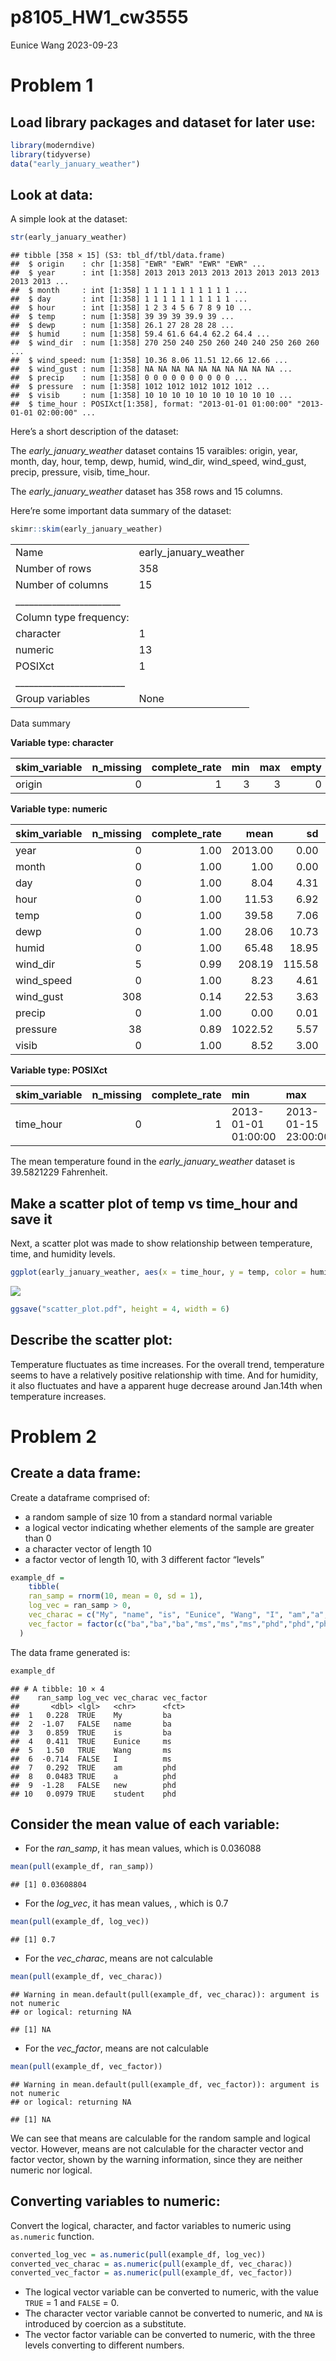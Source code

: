 p8105_HW1_cw3555
================
Eunice Wang
2023-09-23

# Problem 1

## Load library packages and dataset for later use:

``` r
library(moderndive)
library(tidyverse)
data("early_january_weather")
```

## Look at data:

A simple look at the dataset:

``` r
str(early_january_weather)
```

    ## tibble [358 × 15] (S3: tbl_df/tbl/data.frame)
    ##  $ origin    : chr [1:358] "EWR" "EWR" "EWR" "EWR" ...
    ##  $ year      : int [1:358] 2013 2013 2013 2013 2013 2013 2013 2013 2013 2013 ...
    ##  $ month     : int [1:358] 1 1 1 1 1 1 1 1 1 1 ...
    ##  $ day       : int [1:358] 1 1 1 1 1 1 1 1 1 1 ...
    ##  $ hour      : int [1:358] 1 2 3 4 5 6 7 8 9 10 ...
    ##  $ temp      : num [1:358] 39 39 39 39.9 39 ...
    ##  $ dewp      : num [1:358] 26.1 27 28 28 28 ...
    ##  $ humid     : num [1:358] 59.4 61.6 64.4 62.2 64.4 ...
    ##  $ wind_dir  : num [1:358] 270 250 240 250 260 240 240 250 260 260 ...
    ##  $ wind_speed: num [1:358] 10.36 8.06 11.51 12.66 12.66 ...
    ##  $ wind_gust : num [1:358] NA NA NA NA NA NA NA NA NA NA ...
    ##  $ precip    : num [1:358] 0 0 0 0 0 0 0 0 0 0 ...
    ##  $ pressure  : num [1:358] 1012 1012 1012 1012 1012 ...
    ##  $ visib     : num [1:358] 10 10 10 10 10 10 10 10 10 10 ...
    ##  $ time_hour : POSIXct[1:358], format: "2013-01-01 01:00:00" "2013-01-01 02:00:00" ...

Here’s a short description of the dataset:

The *early_january_weather* dataset contains 15 varaibles: origin, year,
month, day, hour, temp, dewp, humid, wind_dir, wind_speed, wind_gust,
precip, pressure, visib, time_hour.

The *early_january_weather* dataset has 358 rows and 15 columns.

Here’re some important data summary of the dataset:

``` r
skimr::skim(early_january_weather)
```

|                                                  |                       |
|:-------------------------------------------------|:----------------------|
| Name                                             | early_january_weather |
| Number of rows                                   | 358                   |
| Number of columns                                | 15                    |
| \_\_\_\_\_\_\_\_\_\_\_\_\_\_\_\_\_\_\_\_\_\_\_   |                       |
| Column type frequency:                           |                       |
| character                                        | 1                     |
| numeric                                          | 13                    |
| POSIXct                                          | 1                     |
| \_\_\_\_\_\_\_\_\_\_\_\_\_\_\_\_\_\_\_\_\_\_\_\_ |                       |
| Group variables                                  | None                  |

Data summary

**Variable type: character**

| skim_variable | n_missing | complete_rate | min | max | empty | n_unique | whitespace |
|:--------------|----------:|--------------:|----:|----:|------:|---------:|-----------:|
| origin        |         0 |             1 |   3 |   3 |     0 |        1 |          0 |

**Variable type: numeric**

| skim_variable | n_missing | complete_rate |    mean |     sd |      p0 |     p25 |     p50 |     p75 |    p100 | hist  |
|:--------------|----------:|--------------:|--------:|-------:|--------:|--------:|--------:|--------:|--------:|:------|
| year          |         0 |          1.00 | 2013.00 |   0.00 | 2013.00 | 2013.00 | 2013.00 | 2013.00 | 2013.00 | ▁▁▇▁▁ |
| month         |         0 |          1.00 |    1.00 |   0.00 |    1.00 |    1.00 |    1.00 |    1.00 |    1.00 | ▁▁▇▁▁ |
| day           |         0 |          1.00 |    8.04 |   4.31 |    1.00 |    4.00 |    8.00 |   12.00 |   15.00 | ▇▇▇▇▇ |
| hour          |         0 |          1.00 |   11.53 |   6.92 |    0.00 |    6.00 |   11.50 |   17.75 |   23.00 | ▇▇▆▇▇ |
| temp          |         0 |          1.00 |   39.58 |   7.06 |   24.08 |   33.98 |   39.02 |   44.96 |   57.92 | ▃▇▇▇▁ |
| dewp          |         0 |          1.00 |   28.06 |  10.73 |    8.96 |   19.94 |   26.06 |   35.06 |   53.06 | ▃▇▆▂▃ |
| humid         |         0 |          1.00 |   65.48 |  18.95 |   32.86 |   51.34 |   61.67 |   78.68 |  100.00 | ▃▇▆▂▅ |
| wind_dir      |         5 |          0.99 |  208.19 | 115.58 |    0.00 |  140.00 |  240.00 |  290.00 |  360.00 | ▅▁▂▇▆ |
| wind_speed    |         0 |          1.00 |    8.23 |   4.61 |    0.00 |    5.75 |    8.06 |   11.51 |   24.17 | ▅▇▆▂▁ |
| wind_gust     |       308 |          0.14 |   22.53 |   3.63 |   16.11 |   19.56 |   21.86 |   25.32 |   31.07 | ▅▇▃▇▁ |
| precip        |         0 |          1.00 |    0.00 |   0.01 |    0.00 |    0.00 |    0.00 |    0.00 |    0.19 | ▇▁▁▁▁ |
| pressure      |        38 |          0.89 | 1022.52 |   5.57 | 1010.80 | 1018.30 | 1022.05 | 1027.23 | 1034.40 | ▃▇▇▇▃ |
| visib         |         0 |          1.00 |    8.52 |   3.00 |    0.12 |    9.00 |   10.00 |   10.00 |   10.00 | ▁▁▁▁▇ |

**Variable type: POSIXct**

| skim_variable | n_missing | complete_rate | min                 | max                 | median              | n_unique |
|:--------------|----------:|--------------:|:--------------------|:--------------------|:--------------------|---------:|
| time_hour     |         0 |             1 | 2013-01-01 01:00:00 | 2013-01-15 23:00:00 | 2013-01-08 12:30:00 |      358 |

The mean temperature found in the *early_january_weather* dataset is
39.5821229 Fahrenheit.

## Make a scatter plot of temp vs time_hour and save it

Next, a scatter plot was made to show relationship between temperature,
time, and humidity levels.

``` r
ggplot(early_january_weather, aes(x = time_hour, y = temp, color = humid)) + geom_point()
```

![](p8105_hw1_cw3555_files/figure-gfm/unnamed-chunk-4-1.png)<!-- -->

``` r
ggsave("scatter_plot.pdf", height = 4, width = 6)
```

## Describe the scatter plot:

Temperature fluctuates as time increases. For the overall trend,
temperature seems to have a relatively positive relationship with time.
And for humidity, it also fluctuates and have a apparent huge decrease
around Jan.14th when temperature increases.

# Problem 2

## Create a data frame:

Create a dataframe comprised of:

- a random sample of size 10 from a standard normal variable
- a logical vector indicating whether elements of the sample are greater
  than 0
- a character vector of length 10
- a factor vector of length 10, with 3 different factor “levels”

``` r
example_df = 
    tibble(
    ran_samp = rnorm(10, mean = 0, sd = 1),
    log_vec = ran_samp > 0,
    vec_charac = c("My", "name", "is", "Eunice", "Wang", "I", "am","a","new","student" ),
    vec_factor = factor(c("ba","ba","ba","ms","ms","ms","phd","phd","phd","phd"))
  )
```

The data frame generated is:

``` r
example_df
```

    ## # A tibble: 10 × 4
    ##    ran_samp log_vec vec_charac vec_factor
    ##       <dbl> <lgl>   <chr>      <fct>     
    ##  1   0.228  TRUE    My         ba        
    ##  2  -1.07   FALSE   name       ba        
    ##  3   0.859  TRUE    is         ba        
    ##  4   0.411  TRUE    Eunice     ms        
    ##  5   1.50   TRUE    Wang       ms        
    ##  6  -0.714  FALSE   I          ms        
    ##  7   0.292  TRUE    am         phd       
    ##  8   0.0483 TRUE    a          phd       
    ##  9  -1.28   FALSE   new        phd       
    ## 10   0.0979 TRUE    student    phd

## Consider the mean value of each variable:

- For the *ran_samp*, it has mean values, which is 0.036088

``` r
mean(pull(example_df, ran_samp))
```

    ## [1] 0.03608804

- For the *log_vec*, it has mean values, , which is 0.7

``` r
mean(pull(example_df, log_vec))
```

    ## [1] 0.7

- For the *vec_charac*, means are not calculable

``` r
mean(pull(example_df, vec_charac))
```

    ## Warning in mean.default(pull(example_df, vec_charac)): argument is not numeric
    ## or logical: returning NA

    ## [1] NA

- For the *vec_factor*, means are not calculable

``` r
mean(pull(example_df, vec_factor))
```

    ## Warning in mean.default(pull(example_df, vec_factor)): argument is not numeric
    ## or logical: returning NA

    ## [1] NA

We can see that means are calculable for the random sample and logical
vector. However, means are not calculable for the character vector and
factor vector, shown by the warning information, since they are neither
numeric nor logical.

## Converting variables to numeric:

Convert the logical, character, and factor variables to numeric using
`as.numeric` function.

``` r
converted_log_vec = as.numeric(pull(example_df, log_vec))
converted_vec_charac = as.numeric(pull(example_df, vec_charac))
converted_vec_factor = as.numeric(pull(example_df, vec_factor))
```

- The logical vector variable can be converted to numeric, with the
  value `TRUE` = 1 and `FALSE` = 0.
- The character vector variable cannot be converted to numeric, and `NA`
  is introduced by coercion as a substitute.
- The vector factor variable can be converted to numeric, with the three
  levels converting to different numbers.
